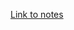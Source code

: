 [Link to notes](https://docs.google.com/document/d/1FBO6XK6cQU5D3od8rXrCQVtXqLeMVUTQMUgPu169Cek/edit)
